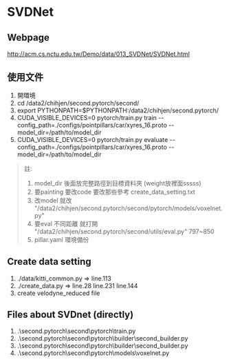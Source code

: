 # SVDNet
## Webpage
http://acm.cs.nctu.edu.tw/Demo/data/013_SVDNet/SVDNet.html

## 使用文件
1. 開環境
2. cd /data2/chihjen/second.pytorch/second/
3. export PYTHONPATH=$PYTHONPATH:/data2/chihjen/second.pytorch/
4. CUDA_VISIBLE_DEVICES=0 pytorch/train.py train --config_path=./configs/pointpillars/car/xyres_16.proto --model_dir=/path/to/model_dir
5. CUDA_VISIBLE_DEVICES=0 pytorch/train.py evaluate --config_path=./configs/pointpillars/car/xyres_16.proto --model_dir=/path/to/model_dir

> 註:
> 1. model_dir 後面放完整路徑到目標資料夾 (weight放裡面sssss)
> 2. 要painting 要改code 要改那些參考 create_data_setting.txt
> 3. 改model 就改 "/data2/chihjen/second.pytorch/second/pytorch/models/voxelnet.py"
> 4. 要eval 不同距離  就打開 "/data2/chihjen/second.pytorch/second/utils/eval.py" 797~850 
> 5. pillar.yaml 環境備份

## Create data setting
1. ./data/kitti_common.py   =>  line.113  
2. ./create_data.py         =>  line.28  line.231  line.144
3. create  velodyne_reduced  file

## Files about SVDnet (directly)
1. .\second.pytorch\second\pytorch\train.py
2. .\second.pytorch\second\pytorch\builder\second_builder.py
3. .\second.pytorch\second\pytorch\builder\second_builder.py
4. .\second.pytorch\second\pytorch\models\voxelnet.py